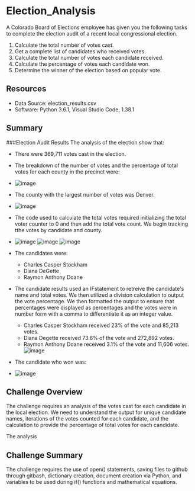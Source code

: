# Election_Analysis
 
 A Colorado Board of Elections employee has given you the following tasks to complete the election audit of a recent local congressional election. 
 1. Calculate the total number of votes cast.
 2. Get a complete list of candidates who received votes. 
 3. Calculate the total number of votes each candidate received. 
 4. Calculate the percentage of votes each candidate won. 
 5. Determine the winner of the election based on popular vote.

 ## Resources
* Data Source: election_results.csv
* Software: Python 3.6.1, Visual Studio Code, 1.38.1

## Summary

###Election Audit Results
The analysis of the election show that:
* There were 369,711 votes cast in the election. 
* The breakdown of the number of votes and the percentage of total votes for each county in the precinct were:
* ![image](https://user-images.githubusercontent.com/115019829/198424809-dd43304b-a7cc-412b-9772-a841e433bbb8.png)
* The county with the largest number of votes was Denver. 
* ![image](https://user-images.githubusercontent.com/115019829/198425140-3b5768c9-71a4-44b5-86ed-26bc047d22e7.png)

* The code used to calculate the total votes required initializing the total voter counter to 0 and then add the total vote count. We begin tracking tthe votes by candidate and county. 
* ![image](https://user-images.githubusercontent.com/115019829/198423342-63923d26-85ed-4930-8c4d-90c508db1131.png)
![image](https://user-images.githubusercontent.com/115019829/198423395-cfa6a545-c52c-4e51-a6db-3f52516d6e14.png)
![image](https://user-images.githubusercontent.com/115019829/198423544-ffa92eaa-fc98-4e88-b1d4-0ab55ff0ce6a.png)

* The candidates were:
    * Charles Casper Stockham
    * Diana DeGette
    * Raymon Anthony Doane
* The candidate results used an IFstatement to retreive the candidate's name and total votes. We then utilized a division calculation to output the vote percentage. We then formatted the output to ensure that percentages were displayed as percentages and the votes were in number form with a comma to differentiate it as an integer value. 
    * Charles Casper Stockham received 23% of the vote and 85,213 votes.
    * Diana Degette received 73.8% of the vote and 272,892 votes.
    * Raymon Anthony Doane received 3.1% of the vote and 11,606 votes. 
![image](https://user-images.githubusercontent.com/115019829/198423829-48cafbb6-c99f-4dc6-af93-97f4f8475864.png)
* The candidate who won was:
* ![image](https://user-images.githubusercontent.com/115019829/198425582-af2d2f8f-6b33-4a56-bb80-8b6cae64a389.png)


## Challenge Overview

The challenge requires an analysis of the votes cast for each candidate in the local election. We need to understand the output for unique candidate names, iterations of the votes counted for each candidate, and the calculation to provide the percentage of total votes for each candidate.

The analysis


## Challenge Summary
The challenge requires the use of open() statements, saving files to github through gitbash, dictionary creation, document creation via Python, and variables to be used during if() functions and mathematical equations.
